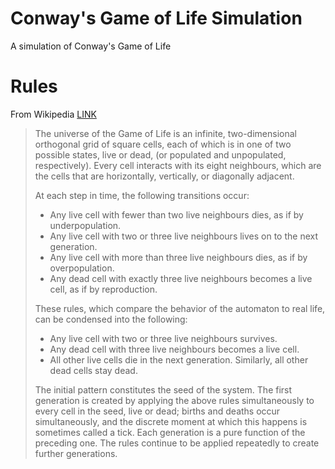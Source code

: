 # Conway's Game of Life Simulation
A simulation of Conway's Game of Life

# Rules

From Wikipedia [LINK](https://en.wikipedia.org/wiki/Conway%27s_Game_of_Life)

> The universe of the Game of Life is an infinite, two-dimensional orthogonal grid of square cells, each of which is in one of two possible states, live or dead, (or populated and unpopulated, respectively). Every cell interacts with its eight neighbours, which are the cells that are horizontally, vertically, or diagonally adjacent. 
> 
> At each step in time, the following transitions occur:
>  * Any live cell with fewer than two live neighbours dies, as if by underpopulation.
>  * Any live cell with two or three live neighbours lives on to the next generation.
>  * Any live cell with more than three live neighbours dies, as if by overpopulation.
>  * Any dead cell with exactly three live neighbours becomes a live cell, as if by reproduction.
> 
> These rules, which compare the behavior of the automaton to real life, can be condensed into the following:
>  * Any live cell with two or three live neighbours survives.
>  * Any dead cell with three live neighbours becomes a live cell.
>  * All other live cells die in the next generation. Similarly, all other dead cells stay dead.
> 
> The initial pattern constitutes the seed of the system. The first generation is created by applying the above rules simultaneously to every cell in the seed, live or dead; births and deaths occur simultaneously, and the discrete moment at which this happens is sometimes called a tick. Each generation is a pure function of the preceding one. The rules continue to be applied repeatedly to create further generations.
